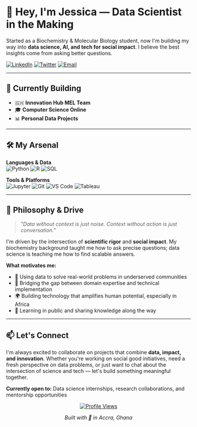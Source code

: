 # 👋 Hey, I'm Jessica — Data Scientist in the Making
  
Started as a Biochemistry & Molecular Biology student, now I'm building my way into **data science, AI, and tech for social impact**. I believe the best insights come from asking better questions.

[![LinkedIn](https://img.shields.io/badge/LinkedIn-0077B5?style=for-the-badge&logo=linkedin&logoColor=white)](https://linkedin.com/in/yourprofile)
[![Twitter](https://img.shields.io/badge/Twitter-1DA1F2?style=for-the-badge&logo=twitter&logoColor=white)](https://twitter.com/yourhandle)
[![Email](https://img.shields.io/badge/Email-D14836?style=for-the-badge&logo=gmail&logoColor=white)](mailto:your.email@example.com)

---

## 🚀 Currently Building
- 🇬🇭 **Innovation Hub MEL Team**
- 🎓 **Computer Science Online** 
- 📊 **Personal Data Projects**
---

## 🛠️ My Arsenal

**Languages & Data**  
![Python](https://img.shields.io/badge/Python-3776AB?style=for-the-badge&logo=python&logoColor=white)
![R](https://img.shields.io/badge/R-276DC3?style=for-the-badge&logo=r&logoColor=white)
![SQL](https://img.shields.io/badge/SQL-336791?style=for-the-badge&logo=postgresql&logoColor=white)

**Tools & Platforms**  
![Jupyter](https://img.shields.io/badge/Jupyter-F37626?style=for-the-badge&logo=jupyter&logoColor=white)
![Git](https://img.shields.io/badge/Git-F05032?style=for-the-badge&logo=git&logoColor=white)
![VS Code](https://img.shields.io/badge/VS_Code-0078d7?style=for-the-badge&logo=visual-studio-code&logoColor=white)
![Tableau](https://img.shields.io/badge/Tableau-E97627?style=for-the-badge&logo=tableau&logoColor=white)

---

## 🌱 Philosophy & Drive

> *"Data without context is just noise. Context without action is just conversation."*

I'm driven by the intersection of **scientific rigor** and **social impact**. My biochemistry background taught me how to ask precise questions; data science is teaching me how to find scalable answers.

**What motivates me:**
- 🎯 Using data to solve real-world problems in underserved communities
- 🧠 Bridging the gap between domain expertise and technical implementation  
- 🌍 Building technology that amplifies human potential, especially in Africa
- 📖 Learning in public and sharing knowledge along the way

---

## 📫 Let's Connect
I'm always excited to collaborate on projects that combine **data, impact, and innovation**. Whether you're working on social good initiatives, need a fresh perspective on data problems, or just want to chat about the intersection of science and tech — let's build something meaningful together.

**Currently open to:** Data science internships, research collaborations, and mentorship opportunities

<div align="center">
  
[![Profile Views](https://komarev.com/ghpvc/?username=YOURUSERNAME&color=blueviolet&style=for-the-badge)](https://github.com/YOURUSERNAME)

*Built with 💜 in Accra, Ghana*

</div>
